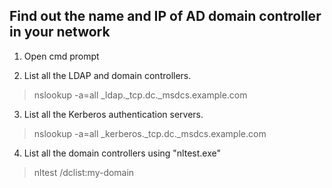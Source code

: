## Find out the name and IP of AD domain controller in your network

1. Open cmd prompt 

2. List all the LDAP and domain controllers.
> nslookup -a=all _ldap._tcp.dc._msdcs.example.com 

3. List all the Kerberos authentication servers.
> nslookup -a=all _kerberos._tcp.dc._msdcs.example.com 

4. List all the domain controllers using "nltest.exe"
> nltest /dclist:my-domain


